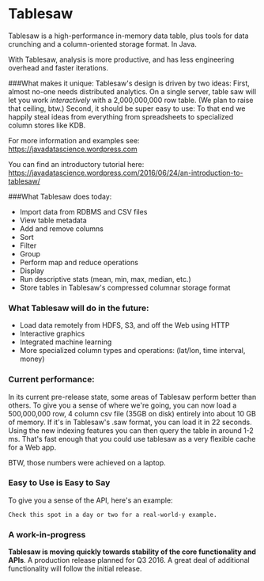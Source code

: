 Tablesaw
=======
   
Tablesaw is a high-performance in-memory data table, plus tools for data crunching and a column-oriented storage format. In Java. 

With Tablesaw, analysis is more productive, and has less engineering overhead and faster iterations. 

###What makes it unique:
Tablesaw's design is driven by two ideas: 
First, almost no-one needs distributed analytics. On a single server, table saw will let you work _interactively_ with a 2,000,000,000 row table. (We plan to raise that ceiling, btw.)
Second, it should be super easy to use: To that end we happily steal ideas from everything from spreadsheets to specialized column stores like KDB.

For more information and examples see: https://javadatascience.wordpress.com

You can find an introductory tutorial here: https://javadatascience.wordpress.com/2016/06/24/an-introduction-to-tablesaw/

###What Tablesaw does today: 
* Import data from RDBMS and CSV files 
* View table metadata
* Add and remove columns
* Sort 
* Filter
* Group
* Perform map and reduce operations
* Display
* Run descriptive stats (mean, min, max, median, etc.)
* Store tables in Tablesaw's compressed columnar storage format

### What Tablesaw will do in the future:
* Load data remotely from HDFS, S3, and off the Web using HTTP
* Interactive graphics
* Integrated machine learning
* More specialized column types and operations: (lat/lon, time interval, money)

### Current performance:
In its current pre-release state, some areas of Tablesaw perform better than others. To give you a sense of where we're going, you can now load a 500,000,000 row, 4 column csv file (35GB on disk) entirely into about 10 GB of memory. If it's in Tablesaw's .saw format, you can load it in 22 seconds. Using the new indexing features you can then query the table in around 1-2 ms. That's fast enough that you could use tablesaw as a very flexible cache for a Web app.

BTW, those numbers were achieved on a laptop.

### Easy to Use is Easy to Say
To give you a sense of the API, here's an example:

```
Check this spot in a day or two for a real-world-y example.
```

### A work-in-progress
__Tablesaw is moving quickly towards stability of the core functionality and APIs__. A production release planned for Q3 2016. A great deal of additional functionality will follow the initial release.
